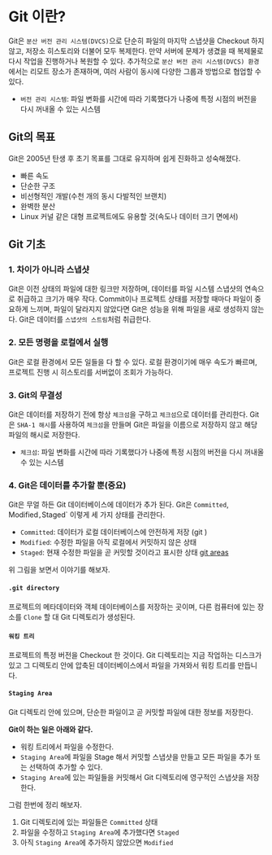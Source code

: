 # Git 이란?

Git은 `분산 버전 관리 시스템(DVCS)`으로 단순히 파일의 마지막 스냅샷을 Checkout 하지 않고, 저장소 히스토리와 더불어 모두 복제한다. 만약 서버에 문제가 생겼을 때 복제물로 다시 작업을 진행하거나 복원할 수 있다. 추가적으로 `분산 버전 관리 시스템(DVCS) 환경`에서는 리모트 장소가 존재하며, 여러 사람이 동시에 다양한 그룹과 방법으로 협업할 수 있다.

- `버전 관리 시스템`: 파일 변화를 시간에 따라 기록했다가 나중에 특정 시점의 버전을 다시 꺼내올 수 있는 시스템

## Git의 목표

Git은 2005년 탄생 후 초기 목표를 그대로 유지하며 쉽게 진화하고 성숙해졌다.

- 빠른 속도
- 단순한 구조
- 비선형적인 개발(수천 개의 동시 다발적인 브랜치)
- 완벽한 분산
- Linux 커널 같은 대형 프로젝트에도 유용할 것(속도나 데이터 크기 면에서)

## Git 기초

### 1. **차이가 아니라 스냅샷**

Git은 이전 상태의 파일에 대한 링크만 저장하며, 데이터를 파일 시스템 스냅샷의 연속으로 취급하고 크기가 매우 작다. Commit이나 프로젝트 상태를 저장할 때마다 파일이 중요하게 느끼며, 파일이 달라지지 않았다면 Git은 성능을 위해 파일을 새로 생성하지 않는다. Git은 데이터를 `스냅샷의 스트림`처럼 취급한다.

### 2. **모든 명령을 로컬에서 실행**

Git은 로컬 환경에서 모든 일들을 다 할 수 있다. 로컬 환경이기에 매우 속도가 빠르며, 프로젝트 진행 시 히스토리를 서버없이 조회가 가능하다.

### 3. **Git의 무결성**

Git은 데이터를 저장하기 전에 항상 `체크섬`을 구하고 `체크섬`으로 데이터를 관리한다. Git은 `SHA-1 해시`를 사용하여 `체크섬`을 만들며 Git은 파일을 이름으로 저장하지 않고 해당 파일의 해시로 저장한다.

- `체크섬`: 파일 변화를 시간에 따라 기록했다가 나중에 특정 시점의 버전을 다시 꺼내올 수 있는 시스템

### 4. **Git은 데이터를 추가할 뿐(중요)**

Git은 무얼 하든 Git 데이터베이스에 데이터가 추가 된다. Git은 `Committed`, Modified`,`Staged` 이렇게 세 가지 상태를 관리한다.

- `Committed`: 데이터가 로컬 데이터베이스에 안전하게 저장 (git )
- `Modified`: 수정한 파일을 아직 로컬에서 커밋하지 않은 상태
- `Staged`: 현재 수정한 파일을 곧 커밋할 것이라고 표시한 상태
[git areas](./images/git-areas.png)

위 그림을 보면서 이야기를 해보자.

#### `.git directory`

프로젝트의 메타데이터와 객체 데이터베이스를 저장하는 곳이며, 다른 컴퓨터에 있는 장소를 `Clone` 할 대 Git 디렉토리가 생성된다.

#### `워킹 트리`

프로젝트의 특정 버전을 Checkout 한 것이다. Git 디렉토리는 지금 작업하는 디스크가 있고 그 디렉토리 안에 압축된 데이터베이스에서 파일을 가져와서 워킹 트리를 만듭니다.

#### `Staging Area`

Git 디렉토리 안에 있으며, 단순한 파일이고 곧 커밋할 파일에 대한 정보를 저장한다.

**Git이 하는 일은 아래와 같다.**

- 워킹 트리에서 파일을 수정한다.
- `Staging Area`에 파일을 Stage 해서 커밋할 스냅샷을 만들고 모든 파일을 추가 또는 선택하여 추가할 수 있다.
- `Staging Area`에 있는 파일들을 커밋해서 Git 디렉토리에 영구적인 스냅샷을 저장한다.

그럼 한번에 정리 해보자.

1. Git 디렉토리에 있는 파일들은 `Committed` 상태
2. 파일을 수정하고 `Staging Area`에 추가했다면 `Staged`
3. 아직 `Staging Area`에 추가하지 않았으면 `Modified`

